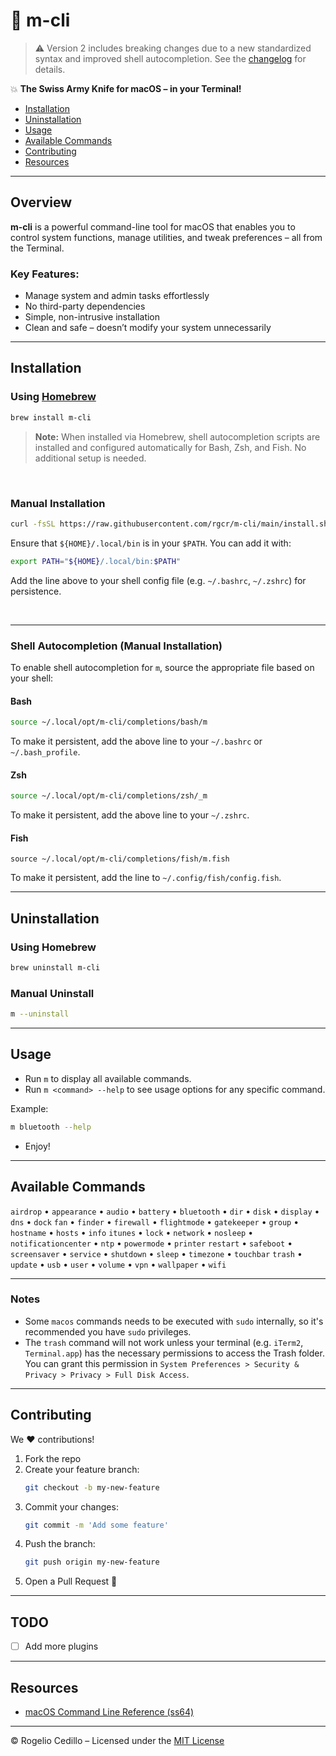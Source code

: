 #  m-cli

> ⚠️ Version 2 includes breaking changes due to a new standardized syntax and improved shell autocompletion.
> See the [changelog](CHANGELOG.md) for details.


💥 **The Swiss Army Knife for macOS – in your Terminal!**

- [Installation](#installation)
- [Uninstallation](#uninstallation)
- [Usage](#usage)
- [Available Commands](#available-commands)
- [Contributing](#contributing)
- [Resources](#resources)

---

## Overview

**m-cli** is a powerful command-line tool for macOS that enables you to control system functions, manage utilities, and tweak preferences – all from the Terminal.

### Key Features:
-  Manage system and admin tasks effortlessly
-  No third-party dependencies
-  Simple, non-intrusive installation
-  Clean and safe – doesn’t modify your system unnecessarily

---

## Installation

###  Using [Homebrew](https://brew.sh/)
```sh
brew install m-cli
```

> **Note:** When installed via Homebrew, shell autocompletion scripts are installed and configured automatically for Bash, Zsh, and Fish. No additional setup is needed.
<br/>

###  Manual Installation
```sh
curl -fsSL https://raw.githubusercontent.com/rgcr/m-cli/main/install.sh | bash
```

Ensure that `${HOME}/.local/bin` is in your `$PATH`. You can add it with:

```sh
export PATH="${HOME}/.local/bin:$PATH"
```

Add the line above to your shell config file (e.g. `~/.bashrc`, `~/.zshrc`) for persistence.

<br/>

---

### Shell Autocompletion (Manual Installation)

To enable shell autocompletion for `m`, source the appropriate file based on your shell:

#### Bash
```sh
source ~/.local/opt/m-cli/completions/bash/m
```

To make it persistent, add the above line to your `~/.bashrc` or `~/.bash_profile`.

#### Zsh
```sh
source ~/.local/opt/m-cli/completions/zsh/_m
```

To make it persistent, add the above line to your `~/.zshrc`.

#### Fish
```fish
source ~/.local/opt/m-cli/completions/fish/m.fish
```

To make it persistent, add the line to `~/.config/fish/config.fish`.

---

## Uninstallation

###  Using Homebrew
```sh
brew uninstall m-cli
```

### Manual Uninstall
```sh
m --uninstall
```

---

## Usage

- Run `m` to display all available commands.
- Run `m <command> --help` to see usage options for any specific command.

Example:
```sh
m bluetooth --help
```

- Enjoy!

---

## Available Commands

`airdrop` • `appearance` • `audio` • `battery` • `bluetooth` • `dir` • `disk` • `display` • `dns` • `dock`
`fan` • `finder` • `firewall` • `flightmode` • `gatekeeper` • `group` • `hostname` • `hosts` • `info`
`itunes` • `lock` • `network` • `nosleep` • `notificationcenter` • `ntp` • `powermode` • `printer`
`restart` • `safeboot` • `screensaver` • `service` • `shutdown` • `sleep` • `timezone` • `touchbar`
`trash` • `update` • `usb` • `user` • `volume` • `vpn` • `wallpaper` • `wifi`

---

### Notes
- Some `macos` commands needs to be executed with `sudo` internally, so it's recommended you have `sudo` privileges.
- The `trash` command will not work unless your terminal (e.g. `iTerm2`, `Terminal.app`) has the necessary permissions to access the Trash folder. You can grant this permission in `System Preferences > Security & Privacy > Privacy > Full Disk Access`.

---


## Contributing

We ❤️ contributions!

1. Fork the repo
2. Create your feature branch:
   ```sh
   git checkout -b my-new-feature
   ```
3. Commit your changes:
   ```sh
   git commit -m 'Add some feature'
   ```
4. Push the branch:
   ```sh
   git push origin my-new-feature
   ```
5. Open a Pull Request 🚀

---

## TODO
- [ ] Add more plugins

---

## Resources

- [macOS Command Line Reference (ss64)](https://ss64.com/osx/)

---

© Rogelio Cedillo – Licensed under the [MIT License](LICENSE.md)

